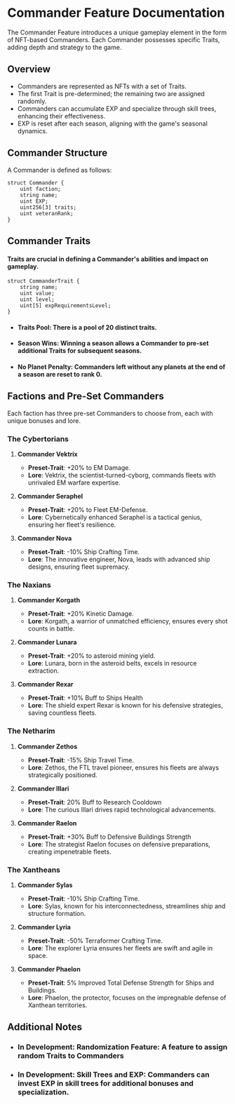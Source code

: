 # Commander Feature Documentation

The Commander Feature introduces a unique gameplay element in the form of NFT-based Commanders. Each Commander possesses specific Traits, adding depth and strategy to the game.

## Overview

- Commanders are represented as NFTs with a set of Traits.
- The first Trait is pre-determined; the remaining two are assigned randomly.
- Commanders can accumulate EXP and specialize through skill trees, enhancing their effectiveness.
- EXP is reset after each season, aligning with the game's seasonal dynamics.

## Commander Structure

A Commander is defined as follows:

```solidity
struct Commander {
    uint faction;
    string name;
    uint EXP;
    uint256[3] traits;
    uint veteranRank;
}
```

## Commander Traits

#### Traits are crucial in defining a Commander's abilities and impact on gameplay.

```solidity
struct CommanderTrait {
    string name;
    uint value;
    uint level;
    uint[5] expRequirementsLevel;
}
```

- #### Traits Pool: There is a pool of 20 distinct traits.
- #### Season Wins: Winning a season allows a Commander to pre-set additional Traits for subsequent seasons.
- #### No Planet Penalty: Commanders left without any planets at the end of a season are reset to rank 0.

## Factions and Pre-Set Commanders

Each faction has three pre-set Commanders to choose from, each with unique bonuses and lore.

### The Cybertorians

1. **Commander Vektrix**

   - **Preset-Trait**: +20% to EM Damage.
   - **Lore**: Vektrix, the scientist-turned-cyborg, commands fleets with unrivaled EM warfare expertise.

2. **Commander Seraphel**

   - **Preset-Trait**: +20% to Fleet EM-Defense.
   - **Lore**: Cybernetically enhanced Seraphel is a tactical genius, ensuring her fleet's resilience.

3. **Commander Nova**

   - **Preset-Trait**: -10% Ship Crafting Time.
   - **Lore**: The innovative engineer, Nova, leads with advanced ship designs, ensuring fleet supremacy.

### The Naxians

1. **Commander Korgath**

   - **Preset-Trait**: +20% Kinetic Damage.
   - **Lore**: Korgath, a warrior of unmatched efficiency, ensures every shot counts in battle.

2. **Commander Lunara**

   - **Preset-Trait**: +20% to asteroid mining yield.
   - **Lore**: Lunara, born in the asteroid belts, excels in resource extraction.

3. **Commander Rexar**
   - **Preset-Trait**: +10% Buff to Ships Health
   - **Lore**: The shield expert Rexar is known for his defensive strategies, saving countless fleets.

### The Netharim

1. **Commander Zethos**

   - **Preset-Trait**: -15% Ship Travel Time.
   - **Lore**: Zethos, the FTL travel pioneer, ensures his fleets are always strategically positioned.

2. **Commander Illari**

   - **Preset-Trait**: 20% Buff to Research Cooldown
   - **Lore**: The curious Illari drives rapid technological advancements.

3. **Commander Raelon**
   - **Preset-Trait**: +30% Buff to Defensive Buildings Strength
   - **Lore**: The strategist Raelon focuses on defensive preparations, creating impenetrable fleets.

### The Xantheans

1. **Commander Sylas**

   - **Preset-Trait**: -10% Ship Crafting Time.
   - **Lore**: Sylas, known for his interconnectedness, streamlines ship and structure formation.

2. **Commander Lyria**

   - **Preset-Trait**: -50% Terraformer Crafting Time.
   - **Lore**: The explorer Lyria ensures her fleets are swift and agile in space.

3. **Commander Phaelon**
   - **Preset-Trait**: 5% Improved Total Defense Strength for Ships and Buildings.
   - **Lore**: Phaelon, the protector, focuses on the impregnable defense of Xanthean territories.

## Additional Notes

- ### In Development: Randomization Feature: A feature to assign random Traits to Commanders
- ### In Development: Skill Trees and EXP: Commanders can invest EXP in skill trees for additional bonuses and specialization.
